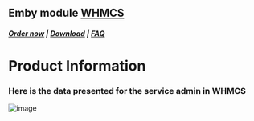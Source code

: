 ## Emby module **[WHMCS](https://puqcloud.com/link.php?id=77)**

#####  [Order now](https://puqcloud.com/whmcs-module-emby.php) | [Download](https://download.puqcloud.com/WHMCS/servers/PUQ_WHMCS-Emby/) | [FAQ](https://faq.puqcloud.com/)

# Product Information

### Here is the data presented for the service admin in WHMCS

![image](https://github.com/PUQ-sp-z-o-o/WHMCS-Module-Emby/assets/81689153/027b1c13-41ae-4a70-ac82-79a54bc30c8b)
